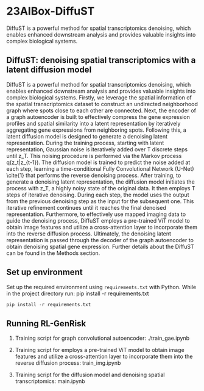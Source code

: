 # 23AIBox-DiffuST
DiffuST is a powerful method for spatial transcriptomics denoising, which enables enhanced downstream analysis and provides valuable insights into complex biological systems.
## DiffuST: denoising spatial transcriptomics with a latent diffusion model
DiffuST is a powerful method for spatial transcriptomics denoising, which enables enhanced downstream analysis and provides valuable insights into complex biological systems. Firstly, we leverage the spatial information of the spatial transcriptomics dataset to construct an undirected neighborhood graph where spots close to each other are connected. Next, the encoder of a graph autoencoder is built to effectively compress the gene expression profiles and spatial similarity into a latent representation by iteratively aggregating gene expressions from neighboring spots. Following this, a latent diffusion model is designed to generate a denoising latent representation. During the training process, starting with latent representation, Gaussian noise is iteratively added over T discrete steps until z_T. This noising procedure is performed via the Markov process q(z_t|z_{t-1}). The diffusion model is trained to predict the noise added at each step, learning a time-conditional Fully Convolutional Network (U-Net) \cite{1} that performs the reverse denoising process. After training, to generate a denoising latent representation, the diffusion model initiates the process with z_T, a highly noisy state of the original data. It then employs T steps of iterative denoising. During each step, the model uses the output from the previous denoising step as the input for the subsequent one. This iterative refinement continues until it reaches the final denoised representation. Furthermore, to effectively use mapped imaging data to guide the denoising process, DiffuST employs a pre-trained ViT model to obtain image features and utilize a cross-attention layer to incorporate them into the reverse diffusion process. Ultimately, the denoising latent representation is passed through the decoder of the graph autoencoder to obtain denoising spatial gene expression. Further details about the DiffuST can be found in the Methods section.
## Set up environment
Set up the required environment using `requirements.txt` with Python. While in the project directory run:
pip install -r requirements.txt
```python
pip install -r requirements.txt
```
## Running RL-GenRisk
1. Training script for graph convolutional autoencoder: ./train_gae.ipynb

1. Training script for employs a pre-trained ViT model to obtain image features and utilize a cross-attention layer to incorporate them into the reverse diffusion process: train_img.ipynb

1. Training script for the diffusion model and denoising spatial transcriptomics: main.ipynb
